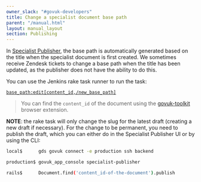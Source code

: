 ```yaml
---
owner_slack: "#govuk-developers"
title: Change a specialist document base path
parent: "/manual.html"
layout: manual_layout
section: Publishing
---
```


In [Specialist Publisher](https://specialist-publisher.publishing.service.gov.uk/), the base path is automatically generated based on the title when the specialist document is first created. We sometimes receive Zendesk tickets to change a base path when the title has been updated, as the publisher does not have the ability to do this.

You can use the Jenkins rake task runner to run the task:

[`base_path:edit[content_id,/new_base_path]`](https://deploy.publishing.service.gov.uk/job/run-rake-task/parambuild/?TARGET_APPLICATION=specialist-publisher&MACHINE_CLASS=backend&RAKE_TASK=base_path:edit[content_id,/new_base_path])

> You can find the `content_id` of the document using the [govuk-toolkit](https://github.com/alphagov/govuk-browser-extension) browser extension.

**NOTE**: the rake task will only change the slug for the latest draft (creating a new draft
if necessary). For the change to be permanent, you need to publish the draft, which you can
either do in the Specialist Publisher UI or by using the CLI:

```sh
local$      gds govuk connect -e production ssh backend

production$ govuk_app_console specialist-publisher

rails$      Document.find('content_id-of-the-document').publish
```
